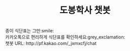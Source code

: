 <h1 align="center">도봉학사 챗봇</h1>
<br/>종이 식단표는 그만:smile:<br/>
카카오톡으로 편리하게 식단표를 확인하세요:grey_exclamation:<br/>
챗봇 URL: http://pf.kakao.com/_jxmxcfj/chat 
<br/>
